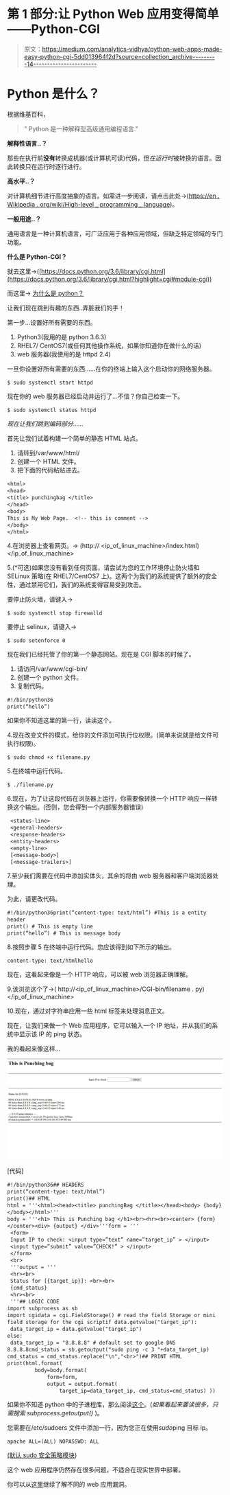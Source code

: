 # 第 1 部分:让 Python Web 应用变得简单——Python-CGI

> 原文：<https://medium.com/analytics-vidhya/python-web-apps-made-easy-python-cgi-5dd013964f2d?source=collection_archive---------14----------------------->

# Python 是什么？

根据维基百科，

> " Python 是一种解释型高级通用编程语言."

**解释性语言..？**

那些在执行前**没有**转换成机器(或计算机可读)代码，但*在运行时*被转换的语言。因此转换只在运行时逐行进行。

**高水平..？**

对计算机细节进行高度抽象的语言。如需进一步阅读，请点击此处->([https://en . Wikipedia . org/wiki/High-level _ programming _ language](https://en.wikipedia.org/wiki/High-level_programming_language))。

**一般用途..？**

通用语言是一种计算机语言，可广泛应用于各种应用领域，但缺乏特定领域的专门功能。

**什么是 Python-CGI？**

就去这里->([https://docs.python.org/3.6/library/cgi.html](https://docs.python.org/3.6/library/cgi.html?highlight=cgi#module-cgi))

而这里-> [为什么是 python？](https://www.thoughtco.com/what-is-python-2813564)

让我们现在跳到有趣的东西..弄脏我们的手！

第一步…设置好所有需要的东西。

1.  Python3(我用的是 python 3.6.3)
2.  RHEL7/ CentOS7(或任何其他操作系统，如果你知道你在做什么的话)
3.  web 服务器(我使用的是 httpd 2.4)

一旦你设置好所有需要的东西……在你的终端上输入这个启动你的网络服务器。

```
$ sudo systemctl start httpd
```

现在你的 web 服务器已经启动并运行了…不信？你自己检查一下。

```
$ sudo systemctl status httpd
```

*现在让我们跳到编码部分……*

首先让我们试着构建一个简单的静态 HTML 站点。

1.  请转到/var/www/html/
2.  创建一个 HTML 文件。
3.  把下面的代码粘贴进去。

```
<html>
<head> 
<title> punchingbag </title> 
</head> 
<body> 
This is My Web Page.  <!-- this is comment -->
</body> 
</html>
```

4.在浏览器上查看网页。→ (http:// <ip_of_linux_machine>/index.html)</ip_of_linux_machine>

5.(*可选)如果您没有看到任何页面，请尝试为您的工作环境停止防火墙和 SELinux 策略(在 RHEL7/CentOS7 上)。这两个为我们的系统提供了额外的安全性，通过禁用它们，我们的系统变得容易受到攻击。

要停止防火墙，请键入->

```
$ sudo systemctl stop firewalld
```

要停止 selinux，请键入->

```
$ sudo setenforce 0
```

现在我们已经托管了你的第一个静态网站。现在是 CGI 脚本的时候了。

1.  请访问/var/www/cgi-bin/
2.  创建一个 python 文件。
3.  复制代码。

```
#!/bin/python36
print(“hello”)
```

如果你不知道这里的第一行，读读这个。

4.现在改变文件的模式，给你的文件添加可执行位权限。(简单来说就是给文件可执行权限)。

```
$ sudo chmod +x filename.py
```

5.在终端中运行代码。

```
$ ./filename.py
```

6.现在，为了让这段代码在浏览器上运行，你需要像转换一个 HTTP 响应一样转换这个输出。(否则，您会得到一个内部服务器错误)

```
 <status-line>
 <general-headers>
 <response-headers>
 <entity-headers>
 <empty-line>
 [<message-body>]
 [<message-trailers>]
```

7.至少我们需要在代码中添加实体头，其余的将由 web 服务器和客户端浏览器处理。

为此，请更改代码。

```
#!/bin/python36print(“content-type: text/html”) #This is a entity header
print() # This is empty line
print(“hello”) # This is message body
```

8.按照步骤 5 在终端中运行代码。您应该得到如下所示的输出。

```
content-type: text/htmlhello
```

现在，这看起来像是一个 HTTP 响应，可以被 web 浏览器正确理解。

9.该浏览这个了→( http://<ip_of_linux_machine>/CGI-bin/filename . py)</ip_of_linux_machine>

10.现在，通过对字符串应用一些 html 标签来处理消息正文。

现在，让我们来做一个 Web 应用程序，它可以输入一个 IP 地址，并从我们的系统中显示该 IP 的 ping 状态。

我的看起来像这样…

![](img/281c4529e1a9e5675b06feeb54b8e8d2.png)

[代码]

```
#!/bin/python36## HEADERS
print(“content-type: text/html”)
print()## HTML
html = '''<html><head><title> punchingBag </title></head><body> {body} </body></html>'''
body = '''<h1> This is Punching bag </h1><br><hr><br><center> {form} </center><div> {output} </div>'''form = '''
 <form>
 Input IP to check: <input type=”text” name=”target_ip” > </input>
 <input type=”submit” value=”CHECK!” > </input>
 </form>
 <br>
 '''output = '''
 <hr><br>
 Status for [{target_ip}]: <br><br>
 {cmd_status}
 <hr><br>
 '''## LOGIC CODE
import subprocess as sb
import cgidata = cgi.FieldStorage() # read the field Storage or mini field storage for the cgi scriptif data.getvalue("target_ip"):
 data_target_ip = data.getvalue("target_ip")
else:
 data_target_ip = "8.8.8.8" # default set to google DNS 8.8.8.8cmd_status = sb.getoutput("sudo ping -c 3 "+data_target_ip)
cmd_status = cmd_status.replace("\n","<br>")## PRINT HTML
print(html.format(
         body=body.format(
             form=form,
             output = output.format(
                 target_ip=data_target_ip, cmd_status=cmd_status) ))
```

如果你不知道 python 中的子进程库，那么阅读[这个](https://docs.python.org/3/library/subprocess.html)。(*如果看起来要读很多，只需搜索 subprocess.getoutput()* )。

您需要在/etc/sudoers 文件中添加一行，因为您正在使用*sudo*ping 目标 ip。

```
apache ALL=(ALL) NOPASSWD: ALL
```

[(默认 sudo 安全策略模块](https://linux.die.net/man/5/sudoers))

这个 web 应用程序仍然存在很多问题，不适合在现实世界中部署。

你可以从[这里](https://www.hacksplaining.com/)继续了解不同的 web 应用漏洞。